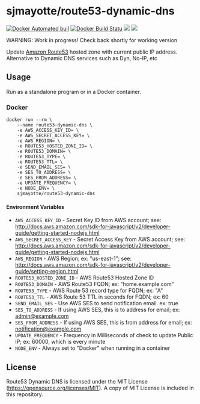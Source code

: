 # sjmayotte/route53-dynamic-dns
[![Docker Automated buil](https://img.shields.io/docker/automated/sjmayotte/route53-dynamic-dns.svg)](https://hub.docker.com/r/sjmayotte/route53-dynamic-dns) [![Docker Build Statu](https://img.shields.io/docker/build/sjmayotte/route53-dynamic-dns.svg)](https://hub.docker.com/r/sjmayotte/route53-dynamic-dns) [![](https://images.microbadger.com/badges/image/sjmayotte/route53-dynamic-dns.svg)](https://microbadger.com/images/sjmayotte/route53-dynamic-dns "Get your own image badge on microbadger.com") [![](https://images.microbadger.com/badges/version/sjmayotte/route53-dynamic-dns.svg)](https://microbadger.com/images/sjmayotte/route53-dynamic-dns "Get your own version badge on microbadger.com")

WARNING: Work in progress!  Check back shortly for working version

Update [Amazon Route53](http://aws.amazon.com/route53/) hosted zone with current public IP address.  Alternative to Dynamic DNS services such as Dyn, No-IP, etc

## Usage
Run as a standalone program or in a Docker container.

### Docker
```
docker run --rm \
    --name route53-dynamic-dns \
    -e AWS_ACCESS_KEY_ID= \
    -e AWS_SECRET_ACCESS_KEY= \
    -e AWS_REGION= \
    -e ROUTE53_HOSTED_ZONE_ID= \
    -e ROUTE53_DOMAIN= \
    -e ROUTE53_TYPE= \
    -e ROUTE53_TTL= \
    -e SEND_EMAIL_SES= \
    -e SES_TO_ADDRESS= \
    -e SES_FROM_ADDRESS= \
    -e UPDATE_FREQUENCY= \
    -e NODE_ENV= \
    sjmayotte/route53-dynamic-dns
```

#### Environment Variables
* `AWS_ACCESS_KEY_ID` - Secret Key ID from AWS account; see: http://docs.aws.amazon.com/sdk-for-javascript/v2/developer-guide/getting-started-nodejs.html
* `AWS_SECRET_ACCESS_KEY` - Secret Access Key from AWS account; see: http://docs.aws.amazon.com/sdk-for-javascript/v2/developer-guide/getting-started-nodejs.html
* `AWS_REGION` - AWS Region; ex: "us-east-1"; see: http://docs.aws.amazon.com/sdk-for-javascript/v2/developer-guide/setting-region.html
* `ROUTE53_HOSTED_ZONE_ID` - AWS Route53 Hosted Zone ID
* `ROUTE53_DOMAIN` - AWS Route53 FQDN; ex: "home.example.com"
* `ROUTE53_TYPE` - AWS Route 53 record type for FQDN; ex: "A"
* `ROUTE53_TTL` - AWS Route 53 TTL in seconds for FQDN; ex: 60
* `SEND_EMAIL_SES` - Use AWS SES to send notification email. ex: true
* `SES_TO_ADDRESS` - If using AWS SES, this is to address for email; ex: admin@example.com   
* `SES_FROM_ADDRESS` - If using AWS SES, this is from address for email; ex: notification@example.com
* `UPDATE_FREQUENCY` - Frequency in Milliseconds of check to update Public IP; ex: 60000, which is every minute
* `NODE_ENV` - Always set to "Docker" when running in a container

## License
Route53 Dynamic DNS is licensed under the MIT License (https://opensource.org/licenses/MIT).  A copy of MIT License is included in this repository.
